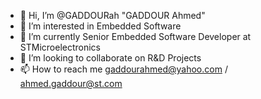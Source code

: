 - 👋 Hi, I’m @GADDOURah "GADDOUR Ahmed"
- 👀 I’m interested in Embedded Software 
- 🌱 I’m currently Senior Embedded Software Developer at STMicroelectronics
- 💞️ I’m looking to collaborate on R&D Projects
- 📫 How to reach me gaddourahmed@yahoo.com / ahmed.gaddour@st.com

<!---
GADDOURah/GADDOURah is a ✨ special ✨ repository because its `README.md` (this file) appears on your GitHub profile.
You can click the Preview link to take a look at your changes.
--->
